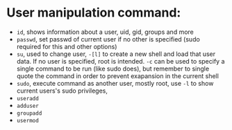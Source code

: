 # User manipulation command:

-   `id`, shows information about a user, uid, gid, groups and more
-   `passwd`, set passwd of current user if no other is specified (sudo
    required for this and other options)
-   `su`, used to change user, `-[l]` to create a new shell and load that user
    data. If no user is specified, root is intended. `-c` can be used to specify
    a single command to be run (like sudo does), but remember to single quote
    the command in order to prevent exapansion in the current shell
-   `sudo`, execute command as another user, mostly root, use `-l` to show
    current users's sudo privileges,
-   `useradd`
-   `adduser`
-   `groupadd`
-   `usermod`
